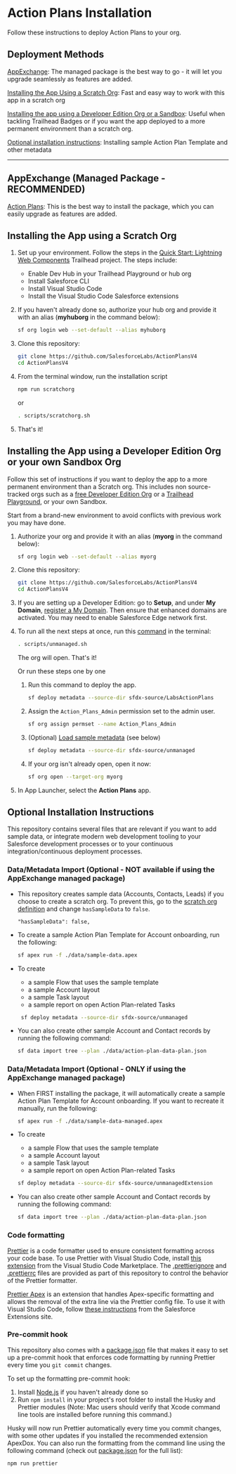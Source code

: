 # Action Plans Installation

Follow these instructions to deploy Action Plans to your org.

## Deployment Methods

[AppExchange](#appexchange-managed-package---recommended): The managed package is the best way to go - it will let you upgrade seamlessly as features are added.

[Installing the App Using a Scratch Org](#installing-the-app-using-a-scratch-org): Fast and easy way to work with this app in a scratch org

[Installing the app using a Developer Edition Org or a Sandbox](#installing-the-app-using-a-developer-edition-org-or-your-own-sandbox-org): Useful when tackling Trailhead Badges or if you want the app deployed to a more permanent environment than a scratch org.

[Optional installation instructions](#optional-installation-instructions): Installing sample Action Plan Template and other metadata
<hr/>

## AppExchange (Managed Package - RECOMMENDED)

[Action Plans](https://appexchange.salesforce.com/appxListingDetail?listingId=a0N4V00000Gg6NVUAZ): This is the best way to install the package, which you can easily upgrade as features are added.

## Installing the App using a Scratch Org

1. Set up your environment. Follow the steps in the [Quick Start: Lightning Web Components](https://trailhead.salesforce.com/content/learn/projects/quick-start-lightning-web-components/) Trailhead project. The steps include:

    - Enable Dev Hub in your Trailhead Playground or hub org
    - Install Salesforce CLI
    - Install Visual Studio Code
    - Install the Visual Studio Code Salesforce extensions

1. If you haven't already done so, authorize your hub org and provide it with an alias (**myhuborg** in the command below):

    ```bash
    sf org login web --set-default --alias myhuborg
    ```

1. Clone this repository:

    ```bash
    git clone https://github.com/SalesforceLabs/ActionPlansV4
    cd ActionPlansV4
    ```

1. From the terminal window, run the installation script
	```bash
	npm run scratchorg
	```
    or
    ```bash
    . scripts/scratchorg.sh
    ```

1. That's it! 

## Installing the App using a Developer Edition Org or your own Sandbox Org

Follow this set of instructions if you want to deploy the app to a more permanent environment than a Scratch org.
This includes non source-tracked orgs such as a [free Developer Edition Org](https://developer.salesforce.com/signup) or a [Trailhead Playground](https://trailhead.salesforce.com/), or your own Sandbox.

Start from a brand-new environment to avoid conflicts with previous work you may have done.

1. Authorize your org and provide it with an alias (**myorg** in the command below):

    ```bash
    sf org login web --set-default --alias myorg
    ```

1. Clone this repository:

    ```bash
    git clone https://github.com/SalesforceLabs/ActionPlansV4
    cd ActionPlansV4
    ```

1. If you are setting up a Developer Edition: go to **Setup**, and under **My Domain**, [register a My Domain](https://help.salesforce.com/articleView?id=domain_name_setup.htm&type=5). Then ensure that enhanced domains are activated. You may need to enable Salesforce Edge network first.

1. To run all the next steps at once, run this [command](https://github.com/SalesforceLabs/ActionPlansV4/blob/main/scripts/unmanaged.sh) in the terminal:
    ```bash
    . scripts/unmanaged.sh
    ```
    The org will open. That's it!

    Or run these steps one by one

   1. Run this command to deploy the app.

        ```bash
        sf deploy metadata --source-dir sfdx-source/LabsActionPlans
        ```

   2. Assign the `Action_Plans_Admin` permission set to the admin user.

        ```bash
        sf org assign permset --name Action_Plans_Admin
        ```

   3. (Optional) [Load sample metadata](#optional-installation-instructions) (see below)

        ```bash
        sf deploy metadata --source-dir sfdx-source/unmanaged
        ```

   4. If your org isn't already open, open it now:

        ```bash
        sf org open --target-org myorg
        ```

2. In App Launcher, select the **Action Plans** app.

## Optional Installation Instructions

This repository contains several files that are relevant if you want to add sample data, or integrate modern web development tooling to your Salesforce development processes or to your continuous integration/continuous deployment processes.

### Data/Metadata Import (Optional - NOT available if using the AppExchange managed package)

- This repository creates sample data (Accounts, Contacts, Leads) if you choose to create a scratch org. To prevent this, go to the [scratch org definition](./config/project-scratch-def.json) and change `hasSampleData` to `false`.
    ```
	"hasSampleData": false,
	```

- To create a sample Action Plan Template for Account onboarding, run the following:
	```bash
	sf apex run -f ./data/sample-data.apex
	```
- To create 
    - a sample Flow that uses the sample template
    - a sample Account layout
    - a sample Task layout
    - a sample report on open Action Plan-related Tasks
	```bash
	 sf deploy metadata --source-dir sfdx-source/unmanaged
	```

- You can also create other sample Account and Contact records by running the following command:

    ```bash
    sf data import tree --plan ./data/action-plan-data-plan.json
    ```

### Data/Metadata Import (Optional - ONLY if using the AppExchange managed package)

- When FIRST installing the package, it will automatically create a sample Action Plan Template for Account onboarding. If you want to recreate it manually, run the following:
	```bash
	sf apex run -f ./data/sample-data-managed.apex
	```
- To create 
    - a sample Flow that uses the sample template
    - a sample Account layout
    - a sample Task layout
    - a sample report on open Action Plan-related Tasks
	```bash
	sf deploy metadata --source-dir sfdx-source/unmanagedExtension
	```

- You can also create other sample Account and Contact records by running the following command:
    ```bash
    sf data import tree --plan ./data/action-plan-data-plan.json 
    ```

### Code formatting

[Prettier](https://prettier.io/) is a code formatter used to ensure consistent formatting across your code base. To use Prettier with Visual Studio Code, install [this extension](https://marketplace.visualstudio.com/items?itemName=esbenp.prettier-vscode) from the Visual Studio Code Marketplace. The [.prettierignore](/.prettierignore) and [.prettierrc](/.prettierrc) files are provided as part of this repository to control the behavior of the Prettier formatter.

[Prettier Apex](https://github.com/dangmai/prettier-plugin-apex) is an extension that handles Apex-specific formatting and allows the removal of the extra line via the Prettier config file. To use it with Visual Studio Code, follow [these instructions](https://developer.salesforce.com/tools/vscode/en/user-guide/prettier) from the Salesforce Extensions site.

<!-- ### Code linting

[ESLint](https://eslint.org/) is a popular JavaScript linting tool used to identify stylistic errors and erroneous constructs. To use ESLint with Visual Studio Code, install [this extension](https://marketplace.visualstudio.com/items?itemName=salesforce.salesforcedx-vscode) from the Visual Studio Code Marketplace. The [.eslintignore](/.eslintignore) file is provided as part of this repository to exclude specific files from the linting process in the context of Lightning Web Components development. -->

### Pre-commit hook

This repository also comes with a [package.json](./package.json) file that makes it easy to set up a pre-commit hook that enforces code formatting by running Prettier every time you `git commit` changes.

To set up the formatting pre-commit hook:

1. Install [Node.js](https://nodejs.org) if you haven't already done so
2. Run `npm install` in your project's root folder to install the Husky and Prettier modules (Note: Mac users should verify that Xcode command line tools are installed before running this command.)

Husky will now run Prettier automatically every time you commit changes, with some other updates if you installed the recommended extension ApexDox. You can also run the formatting from the command line using the following command (check out [package.json](./package.json) for the full list):

```bash
npm run prettier
```
